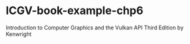 # ICGV-book-example-chp6
 Introduction to Computer Graphics and the Vulkan API Third Edition by Kenwright
